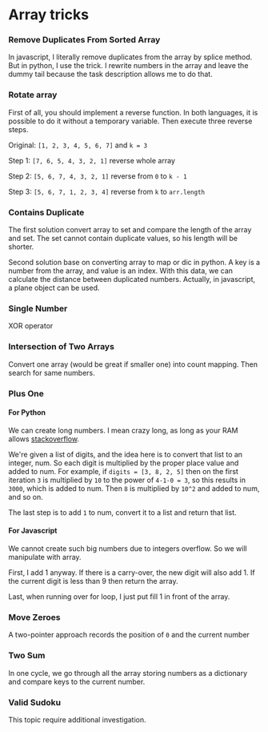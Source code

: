 # Array tricks

### Remove Duplicates From Sorted Array

In javascript, I literally remove duplicates from the array by splice method. But in python, I use the trick. I rewrite numbers in the array and leave the dummy tail because the task description allows me to do that.

### Rotate array

First of all, you should implement a reverse function. In both languages, it is possible to do it without a temporary variable.
Then execute three reverse steps.

Original: `[1, 2, 3, 4, 5, 6, 7]` and `k = 3`

Step 1: `[7, 6, 5, 4, 3, 2, 1]` reverse whole array

Step 2: `[5, 6, 7, 4, 3, 2, 1]` reverse from `0` to `k - 1`

Step 3: `[5, 6, 7, 1, 2, 3, 4]` reverse from `k` to `arr.length`

### Contains Duplicate

The first solution convert array to set and compare the length of the array and set. The set cannot contain duplicate values, so his length will be shorter.

Second solution base on converting array to map or dic in python. A key is a number from the array, and value is an index. With this data, we can calculate the distance between duplicated numbers. Actually, in javascript, a plane object can be used.

### Single Number

XOR operator

### Intersection of Two Arrays

Convert one array (would be great if smaller one) into count mapping. Then search for same numbers.

### Plus One

#### For Python

We can create long numbers. I mean crazy long, as long as your RAM allows [stackoverflow](https://stackoverflow.com/questions/5470693/python-number-limit).

We're given a list of digits, and the idea here is to convert that list to an integer, num. So each digit is multiplied by the proper place value and added to num. For example, if `digits = [3, 8, 2, 5]` then on the first iteration `3` is multiplied by `10` to the power of `4-1-0 = 3`, so this results in `3000`, which is added to num. Then `8` is multiplied by `10^2` and added to num, and so on.

The last step is to add `1` to num, convert it to a list and return that list.

#### For Javascript

We cannot create such big numbers due to integers overflow. So we will manipulate with array.

First, I add 1 anyway. If there is a carry-over, the new digit will also add 1. If the current digit is less than 9 then return the array.

Last, when running over for loop, I just put fill 1 in front of the array.

### Move Zeroes

A two-pointer approach records the position of `0` and the current number

### Two Sum

In one cycle, we go through all the array storing numbers as a dictionary and compare keys to the current number.

### Valid Sudoku

This topic require additional investigation.
